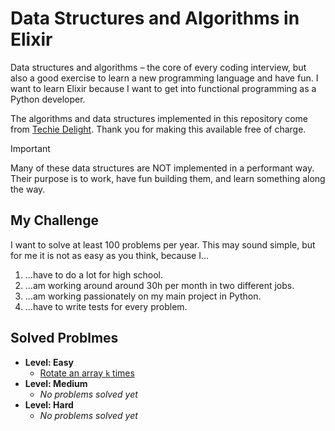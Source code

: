 # Data Structures and Algorithms in Elixir

Data structures and algorithms – the core of every coding interview, but also a good exercise to learn a new programming language and have fun. I want to learn Elixir because I want to get into functional programming as a Python developer.

The algorithms and data structures implemented in this repository come from [Techie Delight](https://www.techiedelight.com/data-structures-and-algorithms-problems/). Thank you for making this available free of charge.

> [!IMPORTANT]
> Many of these data structures are NOT implemented in a performant way. Their purpose is to work, have fun building them, and learn something along the way.

## My Challenge

I want to solve at least 100 problems per year. This may sound simple, but for me it is not as easy as you think, because I...

1. ...have to do a lot for high school.
2. ...am working around around 30h per month in two different jobs.
3. ...am working passionately on my main project in Python.
4. ...have to write tests for every problem.

## Solved Problmes

- **Level: Easy**
  - [Rotate an array `k` times](./lib/easy/array_rotation/array_rotation.ex)
- **Level: Medium**
  - _No problems solved yet_
- **Level: Hard**
  - _No problems solved yet_
